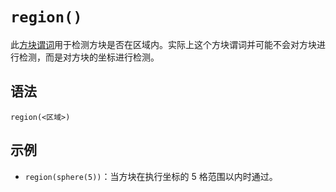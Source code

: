 # `region()`

此[方块谓词](../zh.md)用于检测方块是否在区域内。实际上这个方块谓词并可能不会对方块进行检测，而是对方块的坐标进行检测。

## 语法

`region(<区域>)`

## 示例

- `region(sphere(5))`：当方块在执行坐标的 5 格范围以内时通过。